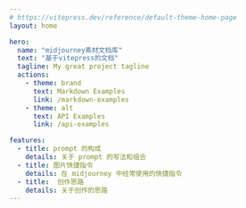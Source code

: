 ```yaml
---
# https://vitepress.dev/reference/default-theme-home-page
layout: home

hero:
  name: "midjourney素材文档库"
  text: "基于vitepress的文档"
  tagline: My great project tagline
  actions:
    - theme: brand
      text: Markdown Examples
      link: /markdown-examples
    - theme: alt
      text: API Examples
      link: /api-examples

features:
  - title: prompt 的构成
    details: 关于 prompt 的写法和组合
  - title: 图片快捷指令
    details: 在 midjourney 中经常使用的快捷指令
  - title:  创作思路
    details: 关于创作的思路
---
```


